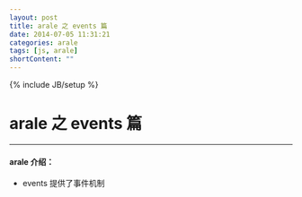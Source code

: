 ```yaml
---
layout: post
title: arale 之 events 篇
date: 2014-07-05 11:31:21
categories: arale
tags: [js, arale]
shortContent: ""
---
```

{% include JB/setup %}
# arale 之 events 篇
---

#### arale 介绍：

- events 提供了事件机制

<!--break-->

